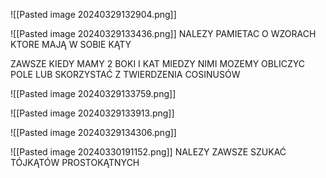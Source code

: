 ![[Pasted image 20240329132904.png]]


![[Pasted image 20240329133436.png]] 
NALEZY PAMIETAC O WZORACH KTORE MAJĄ W SOBIE KĄTY


ZAWSZE KIEDY MAMY 2 BOKI I KAT MIEDZY NIMI MOZEMY OBLICZYC POLE LUB SKORZYSTAĆ Z TWIERDZENIA COSINUSÓW


![[Pasted image 20240329133759.png]]


![[Pasted image 20240329133913.png]]


![[Pasted image 20240329134306.png]]



![[Pasted image 20240330191152.png]]
NALEZY ZAWSZE SZUKAĆ TÓJKĄTÓW PROSTOKĄTNYCH